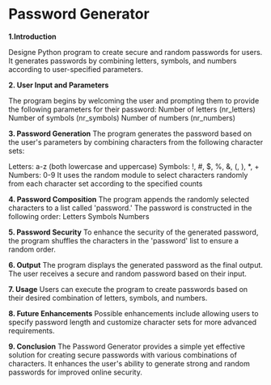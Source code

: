 
# Password Generator

**1.Introduction**

Designe Python program to create secure and random passwords for users. It generates passwords by combining letters, symbols, and numbers according to user-specified parameters.

**2. User Input and Parameters**

The program begins by welcoming the user and prompting them to provide the following parameters for their password:
Number of letters (nr_letters)
Number of symbols (nr_symbols)
Number of numbers (nr_numbers)

**3. Password Generation**
The program generates the password based on the user's parameters by combining characters from the following character sets:

Letters: a-z (both lowercase and uppercase)
Symbols: !, #, $, %, &, (, ), *, +
Numbers: 0-9
It uses the random module to select characters randomly from each character set according to the specified counts


**4. Password Composition**
The program appends the randomly selected characters to a list called 'password.'
The password is constructed in the following order:
Letters
Symbols
Numbers

**5. Password Security**
To enhance the security of the generated password, the program shuffles the characters in the 'password' list to ensure a random order.

**6. Output**
The program displays the generated password as the final output. The user receives a secure and random password based on their input.

**7. Usage**
Users can execute the program to create passwords based on their desired combination of letters, symbols, and numbers.

**8. Future Enhancements**
Possible enhancements include allowing users to specify password length and customize character sets for more advanced requirements.

**9. Conclusion**
The Password Generator provides a simple yet effective solution for creating secure passwords with various combinations of characters. It enhances the user's ability to generate strong and random passwords for improved online security.
